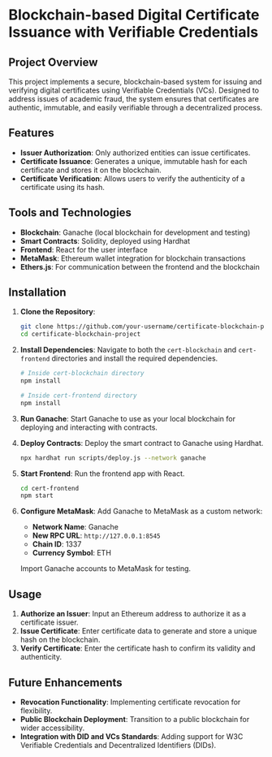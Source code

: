 # Blockchain-based Digital Certificate Issuance with Verifiable Credentials

## Project Overview

This project implements a secure, blockchain-based system for issuing and verifying digital certificates using Verifiable Credentials (VCs). Designed to address issues of academic fraud, the system ensures that certificates are authentic, immutable, and easily verifiable through a decentralized process.

## Features

- **Issuer Authorization**: Only authorized entities can issue certificates.
- **Certificate Issuance**: Generates a unique, immutable hash for each certificate and stores it on the blockchain.
- **Certificate Verification**: Allows users to verify the authenticity of a certificate using its hash.

## Tools and Technologies

- **Blockchain**: Ganache (local blockchain for development and testing)
- **Smart Contracts**: Solidity, deployed using Hardhat
- **Frontend**: React for the user interface
- **MetaMask**: Ethereum wallet integration for blockchain transactions
- **Ethers.js**: For communication between the frontend and the blockchain

## Installation

1. **Clone the Repository**:
   ```bash
   git clone https://github.com/your-username/certificate-blockchain-project.git
   cd certificate-blockchain-project
   ```

2. **Install Dependencies**:
   Navigate to both the `cert-blockchain` and `cert-frontend` directories and install the required dependencies.
   ```bash
   # Inside cert-blockchain directory
   npm install

   # Inside cert-frontend directory
   npm install
   ```

3. **Run Ganache**:
   Start Ganache to use as your local blockchain for deploying and interacting with contracts.

4. **Deploy Contracts**:
   Deploy the smart contract to Ganache using Hardhat.
   ```bash
   npx hardhat run scripts/deploy.js --network ganache
   ```

5. **Start Frontend**:
   Run the frontend app with React.
   ```bash
   cd cert-frontend
   npm start
   ```

6. **Configure MetaMask**:
   Add Ganache to MetaMask as a custom network:
   - **Network Name**: Ganache
   - **New RPC URL**: `http://127.0.0.1:8545`
   - **Chain ID**: 1337
   - **Currency Symbol**: ETH

   Import Ganache accounts to MetaMask for testing.

## Usage

1. **Authorize an Issuer**: Input an Ethereum address to authorize it as a certificate issuer.
2. **Issue Certificate**: Enter certificate data to generate and store a unique hash on the blockchain.
3. **Verify Certificate**: Enter the certificate hash to confirm its validity and authenticity.

## Future Enhancements

- **Revocation Functionality**: Implementing certificate revocation for flexibility.
- **Public Blockchain Deployment**: Transition to a public blockchain for wider accessibility.
- **Integration with DID and VCs Standards**: Adding support for W3C Verifiable Credentials and Decentralized Identifiers (DIDs).
